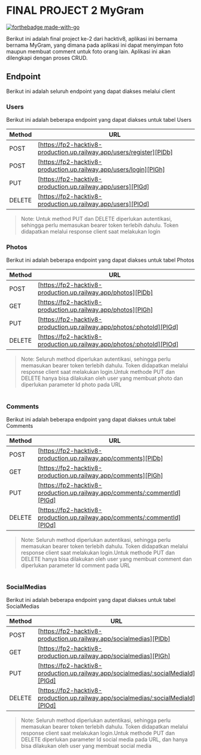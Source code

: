 # FINAL PROJECT 2 MyGram

[![forthebadge made-with-go](http://ForTheBadge.com/images/badges/made-with-go.svg)](https://go.dev/)


Berikut ini adalah final project ke-2 dari hacktiv8, aplikasi ini bernama bernama MyGram, yang dimana pada aplikasi ini  dapat menyimpan foto maupun membuat comment untuk foto orang lain. Aplikasi ini akan dilengkapi dengan proses CRUD.

## Endpoint
Berikut ini adalah seluruh endpoint yang dapat diakses melalui client

### Users
 
 Berikut ini adalah beberapa endpoint yang dapat diakses untuk tabel Users
 
 | Method | URL |
| ------ | ------ |
| POST | [https://fp2-hacktiv8-production.up.railway.app/users/register][PlDb] |
| POST | [https://fp2-hacktiv8-production.up.railway.app/users/login][PlGh] |
| PUT | [https://fp2-hacktiv8-production.up.railway.app/users][PlGd] |
| DELETE | [https://fp2-hacktiv8-production.up.railway.app/users][PlOd] |

> Note: Untuk method PUT dan DELETE diperlukan autentikasi, sehingga perlu memasukan bearer token terlebih dahulu. Token didapatkan melalui response client saat melakukan login



### Photos
  Berikut ini adalah beberapa endpoint yang dapat diakses untuk tabel Photos

 | Method | URL |
| ------ | ------ |
| POST | [https://fp2-hacktiv8-production.up.railway.app/photos][PlDb] |
| GET | [https://fp2-hacktiv8-production.up.railway.app/photos][PlGh] |
| PUT | [https://fp2-hacktiv8-production.up.railway.app/photos/:photoId][PlGd] |
| DELETE | [https://fp2-hacktiv8-production.up.railway.app/photos/:photoId][PlOd] |
> Note: Seluruh method diperlukan autentikasi, sehingga perlu memasukan bearer token terlebih dahulu. Token didapatkan melalui response client saat melakukan login.Untuk methode PUT dan DELETE hanya bisa dilakukan oleh user yang membuat photo dan diperlukan parameter Id photo pada URL
#
#

### Comments
  Berikut ini adalah beberapa endpoint yang dapat diakses untuk tabel Comments

 | Method | URL |
| ------ | ------ |
| POST | [https://fp2-hacktiv8-production.up.railway.app/comments][PlDb] |
| GET | [https://fp2-hacktiv8-production.up.railway.app/comments][PlGh] |
| PUT | [https://fp2-hacktiv8-production.up.railway.app/comments/:commentId][PlGd] |
| DELETE | [https://fp2-hacktiv8-production.up.railway.app/comments/:commentId][PlOd] |
> Note: Seluruh method diperlukan autentikasi, sehingga perlu memasukan bearer token terlebih dahulu. Token didapatkan melalui response client saat melakukan login.Untuk methode PUT dan DELETE hanya bisa dilakukan oleh user yang membuat comment dan diperlukan parameter Id comment pada URL 
#
#

 ### SocialMedias
  Berikut ini adalah beberapa endpoint yang dapat diakses untuk tabel SocialMedias

 | Method | URL |
| ------ | ------ |
| POST | [https://fp2-hacktiv8-production.up.railway.app/socialmedias][PlDb] |
| GET | [https://fp2-hacktiv8-production.up.railway.app/socialmedias][PlGh] |
| PUT | [https://fp2-hacktiv8-production.up.railway.app/socialmedias/:socialMediaId][PlGd] |
| DELETE | [https://fp2-hacktiv8-production.up.railway.app/socialmedias/:socialMediaId][PlOd] |

> Note: Seluruh method diperlukan autentikasi, sehingga perlu memasukan bearer token terlebih dahulu. Token didapatkan melalui response client saat melakukan login.Untuk methode PUT dan DELETE diperlukan parameter Id social media pada URL, dan hanya bisa dilakukan oleh user yang membuat social media
